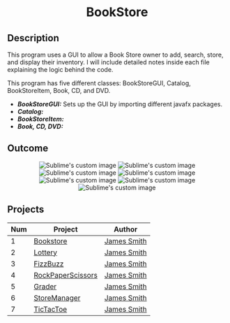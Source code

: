 <h1 align="center">BookStore</h1>

## Description
This program uses a GUI to allow a Book Store owner to add, search, store, and display their inventory. I will include
detailed notes inside each file explaining the logic behind the code.

This program has five different classes: BookStoreGUI, Catalog, BookStoreItem, Book, CD, and DVD.
 - **_BookStoreGUI:_** Sets up the GUI by importing different javafx packages. 
 - **_Catalog:_** 
- **_BookStoreItem:_** 
- **_Book, CD, DVD:_**  

## Outcome
<p align="center">
  <img src="https://user-images.githubusercontent.com/80684500/172482132-f464fb59-c15c-49ce-84eb-28a2f45cd1f0.JPG" alt="Sublime's custom image"/>
  <img src="https://user-images.githubusercontent.com/80684500/172482134-f5274622-9dcd-4417-b26e-772d94a0d019.JPG" alt="Sublime's custom image"/>
  <img src="https://user-images.githubusercontent.com/80684500/172482135-583b9a71-ee85-4433-85be-54ae0ce2ddb0.JPG" alt="Sublime's custom image"/>
  <img src="https://user-images.githubusercontent.com/80684500/172482136-c511aa35-927c-41c0-8fee-505b17b1ed53.JPG" alt="Sublime's custom image"/>
  <img src="https://user-images.githubusercontent.com/80684500/172483280-96f4f3aa-8d17-4c21-ad3b-6388ddf695cf.JPG" alt="Sublime's custom image"/>
  <img src="https://user-images.githubusercontent.com/80684500/172482138-488d260f-3072-438c-bcaa-61019c4c2520.JPG" alt="Sublime's custom image"/>
  <img src="https://user-images.githubusercontent.com/80684500/172482139-36c30ba3-2091-4102-89fb-5a625b8ddb33.JPG" alt="Sublime's custom image"/>
</p>

## Projects
|  Num  | Project                                                                                                 | Author                                            |
| ----- | ------------------------------------------------------------------------------------------------------- | --------------------------------------------------|
|   1   | [Bookstore](https://github.com/JamesSmith232/BookStore)                                                 | [James Smith](https://github.com/JamesSmith232)   |
|   2   | [Lottery](https://github.com/JamesSmith232/Lottery)                                                     | [James Smith](https://github.com/JamesSmith232)   |
|   3   | [FizzBuzz](https://github.com/JamesSmith232/FizzBuzz)                                                   | [James Smith](https://github.com/JamesSmith232)   |
|   4   | [RockPaperScissors](https://github.com/JamesSmith232/RockPaperScissors)                                 | [James Smith](https://github.com/JamesSmith232)   |
|   5   | [Grader](https://github.com/JamesSmith232/Grader)                                                       | [James Smith](https://github.com/JamesSmith232)   |
|   6   | [StoreManager](https://github.com/JamesSmith232/StoreManager)                                           | [James Smith](https://github.com/JamesSmith232)   |
|   7   | [TicTacToe](https://github.com/JamesSmith232/TicTacToe)                                                 | [James Smith](https://github.com/JamesSmith232)   |
